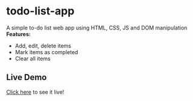 # todo-list-app
A simple to-do list web app using HTML, CSS, JS and DOM manipulation
**Features:**
- Add, edit, delete items
- Mark items as completed
- Clear all items

## Live Demo
[Click here](https://poojithadoki.github.io/todo-list-app/) to see it live!
